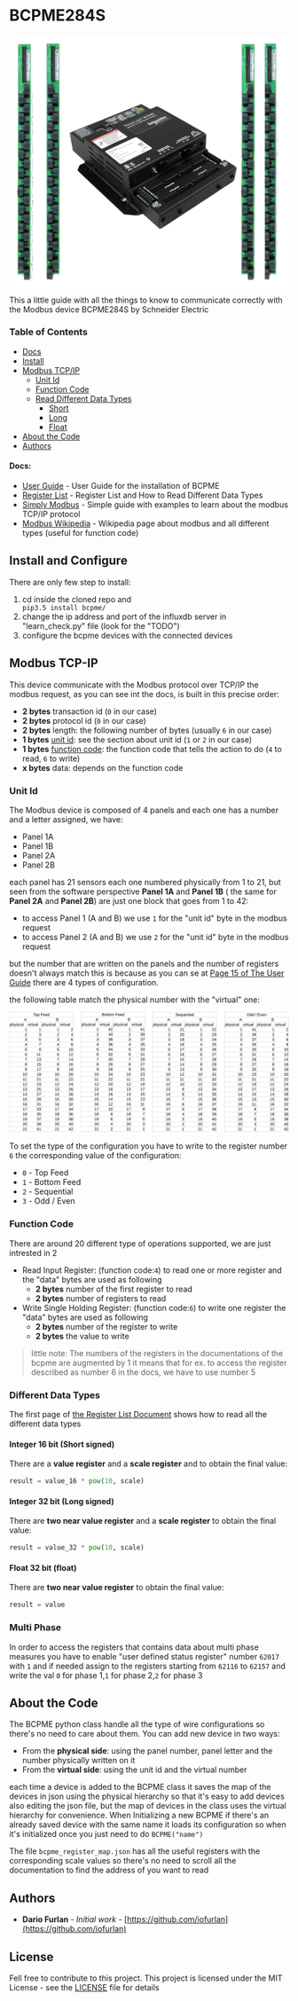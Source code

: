 # BCPME284S
![Alt text](doc/bcpme%20image.jpeg)
This a little guide with all the things to know to communicate correctly with the Modbus device BCPME284S by Schneider Electric

### Table of Contents

* [Docs](#docs)
* [Install](#install-and-configure)
* [Modbus TCP/IP](#modbus-tcp-ip)
    * [Unit Id](#unit-id)
    * [Function Code](#function-code)
    * [Read Different Data Types](#different-data-types)
        * [Short](#integer-16-bit-(short-signed))
        * [Long](#integer-32-bit-(long-signed))
        * [Float](#float-32-bit-(float))
* [About the Code](#about-the-code)
* [Authors](#authors)

#### Docs:

* [User Guide](https://download.schneider-electric.com/files?p_enDocType=User+guide&p_File_Name=BCPME_user+guide.pdf&p_Doc_Ref=Z206856) - User Guide for the installation of BCPME
* [Register List](https://www.schneider-electric.com/resources/sites/SCHNEIDER_ELECTRIC/content/live/FAQS/212000/FA212184/en_US/BCPMSC_Register_List.pdf) - Register List and How to Read Different Data Types
* [Simply Modbus](http://www.simplymodbus.ca/TCP.htm) - Simple guide with examples to learn about the modbus TCP/IP protocol
* [Modbus Wikipedia](https://en.wikipedia.org/wiki/Modbus) - Wikipedia page about modbus and all different types (useful for function code)

## Install and Configure

There are only few step to install:

<ol>
<li>cd inside the cloned repo and <code style="display:block">pip3.5 install bcpme/</code></li>
<li>change the ip address and port of the influxdb server in "learn_check.py" file (look for the "TODO")</li>
<li>configure the bcpme devices with the connected devices</li>
</ol>

## Modbus TCP-IP

This device communicate with the Modbus protocol over TCP/IP
the modbus request, as you can see int the docs, is built in this precise order:

* **2 bytes** transaction id (`0` in our case)
* **2 bytes** protocol id (`0` in our case)
* **2 bytes** length: the following number of bytes (usually `6` in our case)
* **1 bytes** [unit id](#unit-id): see the section about unit id (`1` or `2` in our case)
* **1 bytes** [function code](#function-code): the function code that tells the action to do (`4` to read, `6` to write)
* **x bytes** data: depends on the function code

### Unit Id

The Modbus device is composed of 4 panels and each one has a number and a letter assigned, we have:

* Panel 1A
* Panel 1B
* Panel 2A
* Panel 2B

each panel has 21 sensors each one numbered physically from 1 to 21, 
but seen from the software perspective **Panel 1A** and  **Panel 1B** ( the same for **Panel 2A** and **Panel 2B**) are just one block that goes from 1 to 42:

* to access Panel 1 (A and B) we use `1` for the "unit id" byte in the modbus request
* to access Panel 2 (A and B) we use `2` for the "unit id" byte in the modbus request

but the number that are written on the panels and the number of registers doesn't always match this is because as you can se at [Page 15 of The User Guide](https://download.schneider-electric.com/files?p_enDocType=User+guide&p_File_Name=BCPME_user+guide.pdf&p_Doc_Ref=Z206856#page=15)
there are 4 types of configuration.

the following table match the physical number with the "virtual" one:

![Alt text](doc/physical_virtual.svg)

To set the type of the configuration you have to write to the register number `6` the corresponding value of the configuration:

* `0` - Top Feed
* `1` - Bottom Feed
* `2` - Sequential
* `3` - Odd / Even

### Function Code

There are around 20 different type of operations supported, we are just intrested in 2

* Read Input Register: (function code:`4`) to read one or more register and the "data" bytes are used as following
    * **2 bytes** number of the first register to read
    * **2 bytes** number of registers to read
* Write Single Holding Register: (function code:`6`) to write one register the "data" bytes are used as following
    * **2 bytes** number of the register to write
    * **2 bytes** the value to write

> little note:
The numbers of the registers in the documentations of the bcpme are augmented by 1 it means that for ex.
to access the register described as number 6 in the docs, we have to use number 5

### Different Data Types
The first page of [the Register List Document](https://www.schneider-electric.com/resources/sites/SCHNEIDER_ELECTRIC/content/live/FAQS/212000/FA212184/en_US/BCPMSC_Register_List.pdf#page=1)
shows how to read all the different data types
#### Integer 16 bit (Short signed)
There are a **value register** and a **scale register** and to obtain the final value:
```python
result = value_16 * pow(10, scale)
```
#### Integer 32 bit (Long signed)
There are **two near value register** and a **scale register** to obtain the final value:
```python
result = value_32 * pow(10, scale)
```
#### Float 32 bit (float)
There are **two near value register** to obtain the final value:
```python
result = value
```
### Multi Phase

In order to access the registers that contains data about multi phase measures you have to enable "user defined status register" number `62017` with `1` 
and if needed assign to the registers starting from `62116` to `62157` and write the val `0` for phase 1,`1` for phase 2,`2` for phase 3 

## About the Code

The BCPME python class handle all the type of wire configurations so there's no need to care about them. 
You can add new device in two ways: 

* From the **physical side**: using the panel number, panel letter and the number physically written on it
* From the **virtual side**: using the unit id and the virtual number

each time a device is added to the BCPME class it saves the map of the devices in json using the physical hierarchy so that it's easy to add devices also editing the json file, but the map of devices in the class uses the virtual hierarchy for convenience.
When Initializing a new BCPME if there's an already saved device with the same name it loads its configuration so when it's initialized once you just need to do ``BCPME("name")``

The file `bcpme_register_map.json` has all the useful registers with the corresponding scale values so there's no need to scroll all the documentation to find the address of you want to read

## Authors

* **Dario Furlan** - *Initial work* - [https://github.com/iofurlan](https://github.com/iofurlan)

## License

Fell free to contribute to this project.
This project is licensed under the MIT License - see the [LICENSE](LICENSE) file for details


